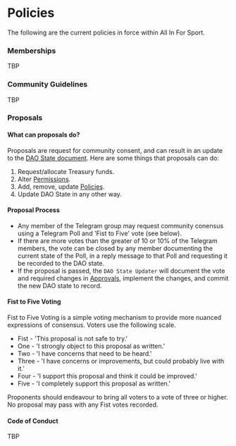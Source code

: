 # Policies

The following are the current policies in force within All In For Sport.

### Memberships

TBP

### Community Guidelines

TBP

### Proposals

#### What can proposals do?

Proposals are request for community consent, and can result in an update to the [DAO State document](https://github.com/Lewwwk/AIFS). Here are some things that proposals can do:

1. Request/allocate Treasury funds.
2. Alter [Permissions](./permissions.md).
3. Add, remove, update [Policies](./policies.md).
4. Update DAO State in any other way.

#### Proposal Process

- Any member of the Telegram group may request community conensus using a Telegram Poll and 'Fist to Five' vote (see below).
- If there are more votes than the greater of 10 or 10% of the Telegram members, the vote can be closed by any member documenting the current state of the Poll, in a reply message to that Poll and requesting it be recorded to the DAO state.
- If the proposal is passed, the `DAO State Updater` will document the vote and required changes in [Approvals](./approvals.md), implement the changes, and commit the new DAO state to record.

#### Fist to Five Voting

Fist to Five Voting is a simple voting mechanism to provide more nuanced expressions of consensus. Voters use the following scale.

- Fist - 'This proposal is not safe to try.'
- One - 'I strongly object to this proposal as written.'
- Two - 'I have concerns that need to be heard.'
- Three - 'I have concerns or improvements, but could probably live with it.'
- Four - 'I support this proposal and think it could be improved.'
- Five - 'I completely support this proposal as written.'

Proponents should endeavour to bring all voters to a vote of three or higher. No proposal may pass with any Fist votes recorded.

#### Code of Conduct

TBP
